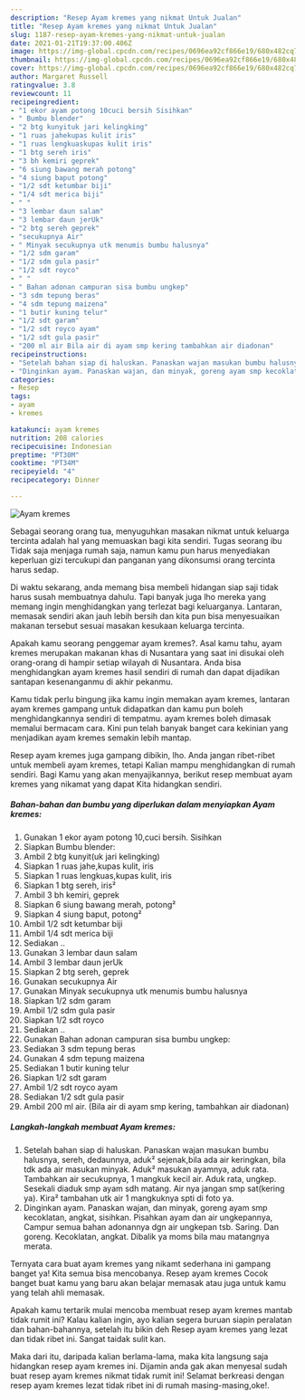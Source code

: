 ```yaml
---
description: "Resep Ayam kremes yang nikmat Untuk Jualan"
title: "Resep Ayam kremes yang nikmat Untuk Jualan"
slug: 1187-resep-ayam-kremes-yang-nikmat-untuk-jualan
date: 2021-01-21T19:37:00.406Z
image: https://img-global.cpcdn.com/recipes/0696ea92cf866e19/680x482cq70/ayam-kremes-foto-resep-utama.jpg
thumbnail: https://img-global.cpcdn.com/recipes/0696ea92cf866e19/680x482cq70/ayam-kremes-foto-resep-utama.jpg
cover: https://img-global.cpcdn.com/recipes/0696ea92cf866e19/680x482cq70/ayam-kremes-foto-resep-utama.jpg
author: Margaret Russell
ratingvalue: 3.8
reviewcount: 11
recipeingredient:
- "1 ekor ayam potong 10cuci bersih Sisihkan"
- " Bumbu blender"
- "2 btg kunyituk jari kelingking"
- "1 ruas jahekupas kulit iris"
- "1 ruas lengkuaskupas kulit iris"
- "1 btg sereh iris"
- "3 bh kemiri geprek"
- "6 siung bawang merah potong"
- "4 siung baput potong"
- "1/2 sdt ketumbar biji"
- "1/4 sdt merica biji"
- " "
- "3 lembar daun salam"
- "3 lembar daun jerUk"
- "2 btg sereh geprek"
- "secukupnya Air"
- " Minyak secukupnya utk menumis bumbu halusnya"
- "1/2 sdm garam"
- "1/2 sdm gula pasir"
- "1/2 sdt royco"
- " "
- " Bahan adonan campuran sisa bumbu ungkep"
- "3 sdm tepung beras"
- "4 sdm tepung maizena"
- "1 butir kuning telur"
- "1/2 sdt garam"
- "1/2 sdt royco ayam"
- "1/2 sdt gula pasir"
- "200 ml air Bila air di ayam smp kering tambahkan air diadonan"
recipeinstructions:
- "Setelah bahan siap di haluskan. Panaskan wajan masukan bumbu halusnya, sereh, dedaunnya, aduk² sejenak,bila ada air keringkan, bila tdk ada air masukan minyak. Aduk² masukan ayamnya, aduk rata. Tambahkan air secukupnya, 1 mangkuk kecil air. Aduk rata, ungkep. Sesekali diaduk smp ayam sdh matang. Air nya jangan smp sat(kering ya). Kira² tambahan utk air 1 mangkuknya spti di foto ya."
- "Dinginkan ayam. Panaskan wajan, dan minyak, goreng ayam smp kecoklatan, angkat, sisihkan. Pisahkan ayam dan air ungkepannya, Campur semua bahan adonannya dgn air ungkepan tsb. Saring. Dan goreng. Kecoklatan, angkat. Dibalik ya moms bila mau matangnya merata."
categories:
- Resep
tags:
- ayam
- kremes

katakunci: ayam kremes 
nutrition: 208 calories
recipecuisine: Indonesian
preptime: "PT30M"
cooktime: "PT34M"
recipeyield: "4"
recipecategory: Dinner

---
```



![Ayam kremes](https://img-global.cpcdn.com/recipes/0696ea92cf866e19/680x482cq70/ayam-kremes-foto-resep-utama.jpg)

Sebagai seorang orang tua, menyuguhkan masakan nikmat untuk keluarga tercinta adalah hal yang memuaskan bagi kita sendiri. Tugas seorang ibu Tidak saja menjaga rumah saja, namun kamu pun harus menyediakan keperluan gizi tercukupi dan panganan yang dikonsumsi orang tercinta harus sedap.

Di waktu  sekarang, anda memang bisa membeli hidangan siap saji tidak harus susah membuatnya dahulu. Tapi banyak juga lho mereka yang memang ingin menghidangkan yang terlezat bagi keluarganya. Lantaran, memasak sendiri akan jauh lebih bersih dan kita pun bisa menyesuaikan makanan tersebut sesuai masakan kesukaan keluarga tercinta. 



Apakah kamu seorang penggemar ayam kremes?. Asal kamu tahu, ayam kremes merupakan makanan khas di Nusantara yang saat ini disukai oleh orang-orang di hampir setiap wilayah di Nusantara. Anda bisa menghidangkan ayam kremes hasil sendiri di rumah dan dapat dijadikan santapan kesenanganmu di akhir pekanmu.

Kamu tidak perlu bingung jika kamu ingin memakan ayam kremes, lantaran ayam kremes gampang untuk didapatkan dan kamu pun boleh menghidangkannya sendiri di tempatmu. ayam kremes boleh dimasak memalui bermacam cara. Kini pun telah banyak banget cara kekinian yang menjadikan ayam kremes semakin lebih mantap.

Resep ayam kremes juga gampang dibikin, lho. Anda jangan ribet-ribet untuk membeli ayam kremes, tetapi Kalian mampu menghidangkan di rumah sendiri. Bagi Kamu yang akan menyajikannya, berikut resep membuat ayam kremes yang nikamat yang dapat Kita hidangkan sendiri.

<!--inarticleads1-->

##### Bahan-bahan dan bumbu yang diperlukan dalam menyiapkan Ayam kremes:

1. Gunakan 1 ekor ayam potong 10,cuci bersih. Sisihkan
1. Siapkan  Bumbu blender:
1. Ambil 2 btg kunyit(uk jari kelingking)
1. Siapkan 1 ruas jahe,kupas kulit, iris
1. Siapkan 1 ruas lengkuas,kupas kulit, iris
1. Siapkan 1 btg sereh, iris²
1. Ambil 3 bh kemiri, geprek
1. Siapkan 6 siung bawang merah, potong²
1. Siapkan 4 siung baput, potong²
1. Ambil 1/2 sdt ketumbar biji
1. Ambil 1/4 sdt merica biji
1. Sediakan  ..
1. Gunakan 3 lembar daun salam
1. Ambil 3 lembar daun jerUk
1. Siapkan 2 btg sereh, geprek
1. Gunakan secukupnya Air
1. Gunakan  Minyak secukupnya utk menumis bumbu halusnya
1. Siapkan 1/2 sdm garam
1. Ambil 1/2 sdm gula pasir
1. Siapkan 1/2 sdt royco
1. Sediakan  ..
1. Gunakan  Bahan adonan campuran sisa bumbu ungkep:
1. Sediakan 3 sdm tepung beras
1. Gunakan 4 sdm tepung maizena
1. Sediakan 1 butir kuning telur
1. Siapkan 1/2 sdt garam
1. Ambil 1/2 sdt royco ayam
1. Sediakan 1/2 sdt gula pasir
1. Ambil 200 ml air. (Bila air di ayam smp kering, tambahkan air diadonan)




<!--inarticleads2-->

##### Langkah-langkah membuat Ayam kremes:

1. Setelah bahan siap di haluskan. Panaskan wajan masukan bumbu halusnya, sereh, dedaunnya, aduk² sejenak,bila ada air keringkan, bila tdk ada air masukan minyak. Aduk² masukan ayamnya, aduk rata. Tambahkan air secukupnya, 1 mangkuk kecil air. Aduk rata, ungkep. Sesekali diaduk smp ayam sdh matang. Air nya jangan smp sat(kering ya). Kira² tambahan utk air 1 mangkuknya spti di foto ya.
1. Dinginkan ayam. Panaskan wajan, dan minyak, goreng ayam smp kecoklatan, angkat, sisihkan. Pisahkan ayam dan air ungkepannya, Campur semua bahan adonannya dgn air ungkepan tsb. Saring. Dan goreng. Kecoklatan, angkat. Dibalik ya moms bila mau matangnya merata.




Ternyata cara buat ayam kremes yang nikamt sederhana ini gampang banget ya! Kita semua bisa mencobanya. Resep ayam kremes Cocok banget buat kamu yang baru akan belajar memasak atau juga untuk kamu yang telah ahli memasak.

Apakah kamu tertarik mulai mencoba membuat resep ayam kremes mantab tidak rumit ini? Kalau kalian ingin, ayo kalian segera buruan siapin peralatan dan bahan-bahannya, setelah itu bikin deh Resep ayam kremes yang lezat dan tidak ribet ini. Sangat taidak sulit kan. 

Maka dari itu, daripada kalian berlama-lama, maka kita langsung saja hidangkan resep ayam kremes ini. Dijamin anda gak akan menyesal sudah buat resep ayam kremes nikmat tidak rumit ini! Selamat berkreasi dengan resep ayam kremes lezat tidak ribet ini di rumah masing-masing,oke!.

